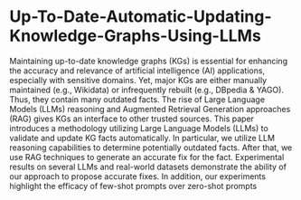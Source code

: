 # Up-To-Date-Automatic-Updating-Knowledge-Graphs-Using-LLMs
Maintaining up-to-date knowledge graphs (KGs) is essential for enhancing the accuracy and relevance of artificial intelligence
(AI) applications, especially with sensitive domains. Yet, major KGs are either manually maintained (e.g., Wikidata) or infrequently
rebuilt (e.g., DBpedia & YAGO). Thus, they contain many outdated facts. The rise of Large Language Models (LLMs) reasoning
and Augmented Retrieval Generation approaches (RAG) gives KGs an interface to other trusted sources. This paper introduces
a methodology utilizing Large Language Models (LLMs) to validate and update KG facts automatically. In particular, we utilize
LLM reasoning capabilities to determine potentially outdated facts. After that, we use RAG techniques to generate an accurate
fix for the fact. Experimental results on several LLMs and real-world datasets demonstrate the ability of our approach to propose
accurate fixes. In addition, our experiments highlight the efficacy of few-shot prompts over zero-shot prompts


